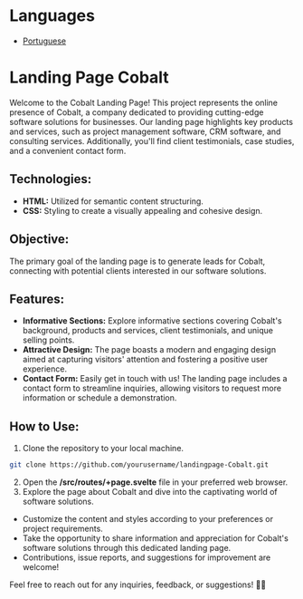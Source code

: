 # Languages
- [Portuguese](https://github.com/gabrielcamarate/landingpage-Cobalt/blob/main/PT-BR-README.md)


# Landing Page Cobalt

Welcome to the Cobalt Landing Page! This project represents the online presence of Cobalt, a company dedicated to providing cutting-edge software solutions for businesses. Our landing page highlights key products and services, such as project management software, CRM software, and consulting services. Additionally, you'll find client testimonials, case studies, and a convenient contact form.

## Technologies:

- **HTML:** Utilized for semantic content structuring.
- **CSS:** Styling to create a visually appealing and cohesive design.

## Objective:

The primary goal of the landing page is to generate leads for Cobalt, connecting with potential clients interested in our software solutions.

## Features:

- **Informative Sections:** Explore informative sections covering Cobalt's background, products and services, client testimonials, and unique selling points.
- **Attractive Design:** The page boasts a modern and engaging design aimed at capturing visitors' attention and fostering a positive user experience.
- **Contact Form:** Easily get in touch with us! The landing page includes a contact form to streamline inquiries, allowing visitors to request more information or schedule a demonstration.

## How to Use:

1. Clone the repository to your local machine.

```bash
git clone https://github.com/yourusername/landingpage-Cobalt.git
```

2. Open the **/src/routes/+page.svelte** file in your preferred web browser.
3. Explore the page about Cobalt and dive into the captivating world of software solutions.

  - Customize the content and styles according to your preferences or project requirements.
  - Take the opportunity to share information and appreciation for Cobalt's software solutions through this dedicated landing page.
  - Contributions, issue reports, and suggestions for improvement are welcome!

Feel free to reach out for any inquiries, feedback, or suggestions! 🚀✨
